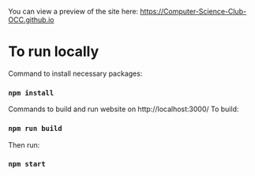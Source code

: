 You can view a preview of the site here: 
https://Computer-Science-Club-OCC.github.io

# To run locally

Command to install necessary packages:

### `npm install`

Commands to build and run website on http://localhost:3000/
To build:

### `npm run build`

Then run:

### `npm start`
